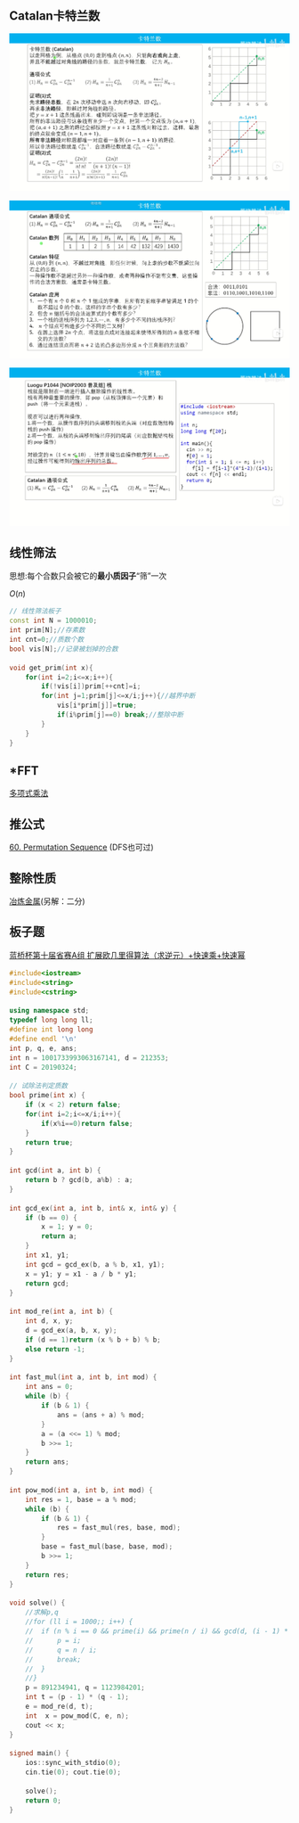 ## Catalan卡特兰数

![alt text](assets/image-2.png)

![alt text](assets/image-3.png)

![alt text](assets/image-4.png)


## 线性筛法

思想:每个合数只会被它的**最小质因子**“筛”一次

$O(n)$
```cpp
// 线性筛法板子
const int N = 1000010;
int prim[N];//存素数
int cnt=0;//质数个数
bool vis[N];//记录被划掉的合数

void get_prim(int x){
    for(int i=2;i<=x;i++){
        if(!vis[i])prim[++cnt]=i;
        for(int j=1;prim[j]<=x/i;j++){//越界中断
            vis[i*prim[j]]=true;
            if(i%prim[j]==0) break;//整除中断
        }
    }
}
```

## *FFT
[多项式乘法](https://www.luogu.com.cn/record/176462198)


## 推公式
[60. Permutation Sequence](https://leetcode.cn/problems/permutation-sequence/description/) (DFS也可过)


## 整除性质

[冶炼金属](https://www.dotcpp.com/oj/problem3150.html)(另解：二分)



## 板子题

[蓝桥杯第十届省赛A组 扩展欧几里得算法（求逆元）+快速乘+快速幂](https://blog.csdn.net/Cyril_KI/article/details/107542867?spm=1001.2101.3001.6650.13&utm_medium=distribute.pc_relevant.none-task-blog-2%7Edefault%7ECTRLIST%7ERate-13-107542867-blog-115735262.235%5Ev43%5Epc_blog_bottom_relevance_base1&depth_1-utm_source=distribute.pc_relevant.none-task-blog-2%7Edefault%7ECTRLIST%7ERate-13-107542867-blog-115735262.235%5Ev43%5Epc_blog_bottom_relevance_base1&utm_relevant_index=15)

```cpp
#include<iostream>
#include<string>
#include<cstring>

using namespace std;
typedef long long ll;
#define int long long
#define endl '\n'
int p, q, e, ans;
int n = 1001733993063167141, d = 212353;
int C = 20190324;

// 试除法判定质数
bool prime(int x) {
    if (x < 2) return false;
    for(int i=2;i<=x/i;i++){
        if(x%i==0)return false;
    }
    return true;
}

int gcd(int a, int b) {
	return b ? gcd(b, a%b) : a;
}

int gcd_ex(int a, int b, int& x, int& y) {
	if (b == 0) {
		x = 1; y = 0;
		return a;
	}
	int x1, y1;
	int gcd = gcd_ex(b, a % b, x1, y1);
	x = y1; y = x1 - a / b * y1;
	return gcd;
}

int mod_re(int a, int b) {
	int d, x, y;
	d = gcd_ex(a, b, x, y);
	if (d == 1)return (x % b + b) % b;
	else return -1;
}

int fast_mul(int a, int b, int mod) {
	int ans = 0;
	while (b) {
		if (b & 1) {
			ans = (ans + a) % mod;
		}
		a = (a <<= 1) % mod;
		b >>= 1;
	}
	return ans;
}

int pow_mod(int a, int b, int mod) {
	int res = 1, base = a % mod;
	while (b) {
		if (b & 1) {
			res = fast_mul(res, base, mod);
		}
		base = fast_mul(base, base, mod);
		b >>= 1;
	}
	return res;
}

void solve() {
	//求解p,q 
	//for (ll i = 1000;; i++) {
	//	if (n % i == 0 && prime(i) && prime(n / i) && gcd(d, (i - 1) * (n / i - 1)) == 1) {
	//		p = i;
	//		q = n / i;
	//		break;
	//	}
	//}
	p = 891234941, q = 1123984201;
	int t = (p - 1) * (q - 1);
	e = mod_re(d, t);
	int  x = pow_mod(C, e, n);
	cout << x;
}

signed main() {
	ios::sync_with_stdio(0);
	cin.tie(0); cout.tie(0);

	solve();
	return 0;
}

```
